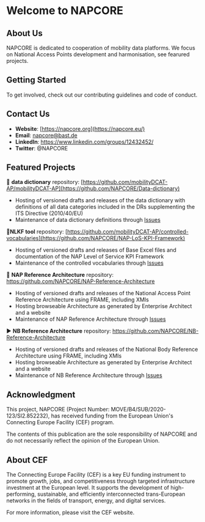 # Welcome to NAPCORE

## About Us
NAPCORE is dedicated to cooperation of mobility data platforms. We focus on National Access Points development and harmonisation, see fearured projects. 

## Getting Started
To get involved, check out our contributing guidelines and code of conduct.

## Contact Us
- **Website**: [https://napcore.org](https://napcore.eu/)
- **Email**: napcore@bast.de
- **LinkedIn**: https://www.linkedin.com/groups/12432452/
- **Twitter**: @NAPCORE

## Featured Projects

📝 **data dictionary** repository: [https://github.com/mobilityDCAT-AP/mobilityDCAT-AP](https://github.com/NAPCORE/Data-dictionary) 
  - Hosting of versioned drafts and releases of the data dictionary with definitions of all data categories included in the DRs supplementing the ITS Directive (2010/40/EU)
  - Maintenance of data dictionary definitions through [Issues](https://github.com/NAPCORE/Data-dictionary/issues)

📑**NLKF tool** repository: [https://github.com/mobilityDCAT-AP/controlled-vocabularies](https://github.com/NAPCORE/NAP-LoS-KPI-Framework) 
- Hosting of versioned drafts and releases of Base Excel files and documentation of the NAP Level of Service KPI Framework
- Maintenance of the controlled vocabularies through [Issues](https://github.com/NAPCORE/NAP-LoS-KPI-Framework/issues)

👥 **NAP Reference Architecture** repository: https://github.com/NAPCORE/NAP-Reference-Architecture
- Hosting of versioned drafts and releases of the National Access Point Reference Architecture using FRAME, including XMIs
- Hosting browseable Architecture as generated by Enterprise Architect and a website
- Maintenance of NAP Reference Architecture through [Issues](https://github.com/NAPCORE/NAP-Reference-Architecture/issues)

▶️ **NB Reference Architecture** repository: https://github.com/NAPCORE/NB-Reference-Architecture
- Hosting of versioned drafts and releases of the National Body Reference Architecture using FRAME, including XMIs
- Hosting browseable Architecture as generated by Enterprise Architect and a website
- Maintenance of NB Reference Architecture through [Issues](https://github.com/NAPCORE/NB-Reference-Architecture/issues)

## Acknowledgment

This project, NAPCORE (Project Number: MOVE/B4/SUB/2020-123/SI2.852232), has received funding from the European Union's Connecting Europe Facility (CEF) program.

The contents of this publication are the sole responsibility of NAPCORE and do not necessarily reflect the opinion of the European Union.

## About CEF

The Connecting Europe Facility (CEF) is a key EU funding instrument to promote growth, jobs, and competitiveness through targeted infrastructure investment at the European level. It supports the development of high-performing, sustainable, and efficiently interconnected trans-European networks in the fields of transport, energy, and digital services.

For more information, please visit the CEF website.

<!--

**Here are some ideas to get you started:**

🙋‍♀️ A short introduction - what is your organization all about?
🌈 Contribution guidelines - how can the community get involved?
👩‍💻 Useful resources - where can the community find your docs? Is there anything else the community should know?
🍿 Fun facts - what does your team eat for breakfast?
🧙 Remember, you can do mighty things with the power of [Markdown](https://docs.github.com/github/writing-on-github/getting-started-with-writing-and-formatting-on-github/basic-writing-and-formatting-syntax)
-->
